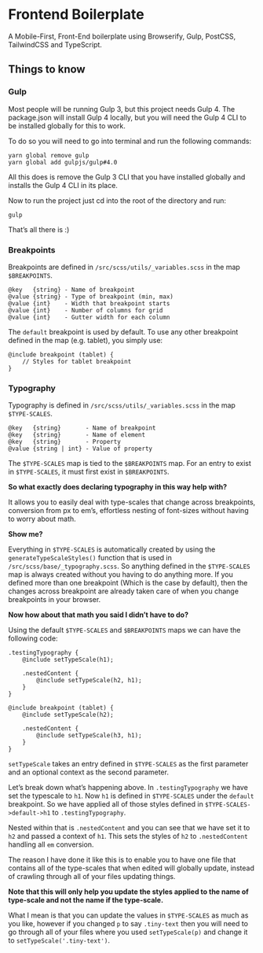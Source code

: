 # Frontend Boilerplate
A Mobile-First, Front-End boilerplate using Browserify, Gulp, PostCSS, TailwindCSS and TypeScript.

## Things to know

### Gulp
Most people will be running Gulp 3, but this project needs Gulp 4.
The package.json will install Gulp 4 locally, but you will need the Gulp 4 CLI to be installed globally for this to work.

To do so you will need to go into terminal and run the following commands:

	yarn global remove gulp
	yarn global add gulpjs/gulp#4.0

All this does is remove the Gulp 3 CLI that you have installed globally and installs the Gulp 4 CLI in its place.

Now to run the project just cd into the root of the directory and run:

	gulp

That’s all there is :)

### Breakpoints
Breakpoints are defined in `/src/scss/utils/_variables.scss` in the map `$BREAKPOINTS`.

	@key   {string} - Name of breakpoint
	@value {string} - Type of breakpoint (min, max)
	@value {int}    - Width that breakpoint starts
	@value {int}    - Number of columns for grid
	@value {int}    - Gutter width for each column

The `default` breakpoint is used by default. To use any other breakpoint defined in the map (e.g. tablet), you simply use:

	@include breakpoint (tablet) {
		// Styles for tablet breakpoint
	}

### Typography
Typography is defined in `/src/scss/utils/_variables.scss` in the map `$TYPE-SCALES`.

	@key   {string}       - Name of breakpoint
	@key   {string}       - Name of element
	@key   {string}       - Property
	@value {string | int} - Value of property

The `$TYPE-SCALES` map is tied to the `$BREAKPOINTS` map. For an entry to exist in `$TYPE-SCALES`, it must first exist in `$BREAKPOINTS`.

**So what exactly does declaring typography in this way help with?**

It allows you to easily deal with type-scales that change across breakpoints, conversion from px to em’s, effortless nesting of font-sizes without having to worry about math.

**Show me?**

Everything in `$TYPE-SCALES` is automatically created by using the `generateTypeScaleStyles()` function that is used in `/src/scss/base/_typography.scss`. So anything defined in the `$TYPE-SCALES` map is always created without you having to do anything more. If you defined more than one breakpoint (Which is the case by default), then the changes across breakpoint are already taken care of when you change breakpoints in your browser.

**Now how about that math you said I didn’t have to do?**

Using the default `$TYPE-SCALES` and `$BREAKPOINTS` maps we can have the following code:

	.testingTypography {
		@include setTypeScale(h1);

		.nestedContent {
			@include setTypeScale(h2, h1);
		}
	}

	@include breakpoint (tablet) {
		@include setTypeScale(h2);

		.nestedContent {
			@include setTypeScale(h3, h1);
		}
	}

`setTypeScale` takes an entry defined in `$TYPE-SCALES` as the first parameter and an optional context as the second parameter.

Let’s break down what’s happening above. In `.testingTypography` we have set the typescale to `h1`. Now `h1` is defined in `$TYPE-SCALES` under the `default` breakpoint. So we have applied all of those styles defined in `$TYPE-SCALES->default->h1` to `.testingTypography`.

Nested within that is `.nestedContent` and you can see that we have set it to `h2` and passed a context of `h1`. This sets the styles of `h2` to `.nestedContent` handling all `em` conversion.

The reason I have done it like this is to enable you to have one file that contains all of the type-scales that when edited will globally update, instead of crawling through all of your files updating things.

**Note that this will only help you update the styles applied to the name of type-scale and not the name if the type-scale.**

What I mean is that you can update the values in `$TYPE-SCALES` as much as you like, however if you changed `p` to say `.tiny-text` then you will need to go through all of your files where you used `setTypeScale(p)` and change it to `setTypeScale('.tiny-text')`.
